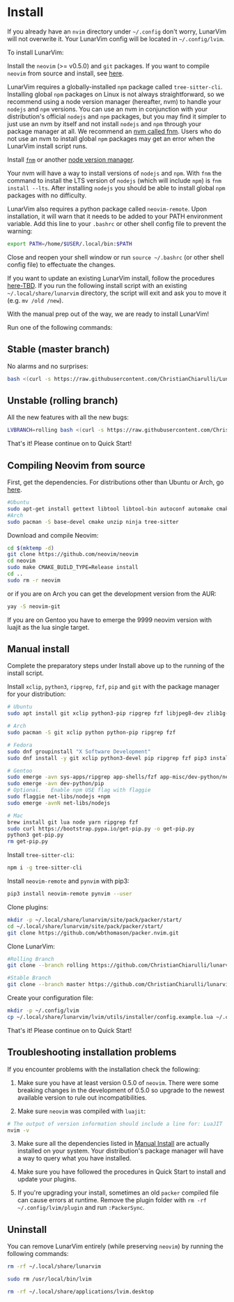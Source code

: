 # Install

If you already have an `nvim` directory under `~/.config` don't worry, LunarVim will not overwrite it. Your LunarVim config will be located in `~/.config/lvim`.


To install LunarVim:

Install the `neovim` (>= v0.5.0) and `git` packages. If you want to compile `neovim` from source and install, see [here](#compiling-neovim-from-source).

LunarVim requires a globally-installed `npm` package called `tree-sitter-cli`. Installing global `npm` packages on Linux is not always straightforward, so we recommend using a node version manager (hereafter, nvm) to handle your `nodejs` and `npm` versions. You can use an nvm in conjunction with your distribution's official `nodejs` and `npm` packages, but you may find it simpler to just use an nvm by itself and not install `nodejs` and `npm` through your package manager at all. We recommend an [nvm called fnm](https://www.youtube.com/watch?v=ClrXIi8qTtI). Users who do not use an nvm to install global `npm` packages may get an error when the LunarVim install script runs.

Install [`fnm`](https://github.com/Schniz/fnm) or another [node version manager](https://docs.npmjs.com/resolving-eacces-permissions-errors-when-installing-packages-globally). 

Your nvm will have a way to install versions of `nodejs` and `npm`. With `fnm` the command to install the LTS version of `nodejs` (which will include `npm`) is `fnm install --lts`. After installing `nodejs` you should be able to install global `npm` packages with no difficulty.

LunarVim also requires a python package called `neovim-remote`. Upon installation, it will warn that it needs to be added to your PATH environment variable. Add this line to your `.bashrc` or other shell config file to prevent the warning:

```bash
export PATH=/home/$USER/.local/bin:$PATH
``` 

Close and reopen your shell window or run `source ~/.bashrc` (or other shell config file) to effectuate the changes.

If you want to update an existing LunarVim install, follow the procedures [here-TBD](). If you run the following install script with an existing `~/.local/share/lunarvim` directory, the script will exit and ask you to move it (e.g. `mv /old /new`).

With the manual prep out of the way, we are ready to install LunarVim!

Run one of the following commands:

## Stable (master branch)

No alarms and no surprises:

``` bash
bash <(curl -s https://raw.githubusercontent.com/ChristianChiarulli/LunarVim/rolling/utils/bin/install-latest-neovim)
```

## Unstable (rolling branch)

All the new features with all the new bugs:

```bash
LVBRANCH=rolling bash <(curl -s https://raw.githubusercontent.com/ChristianChiarulli/lunarvim/rolling/utils/installer/install.sh)
```

That's it! Please continue on to Quick Start!


## Compiling Neovim from source

First, get the dependencies. For distributions other than Ubuntu or Arch, go [here](https://github.com/neovim/neovim/wiki/Building-Neovim#build-prerequisites).

``` bash
#Ubuntu
sudo apt-get install gettext libtool libtool-bin autoconf automake cmake g++ pkg-config unzip build-essential
#Arch
sudo pacman -S base-devel cmake unzip ninja tree-sitter
```

Download and compile Neovim:

``` bash
cd $(mktemp -d)
git clone https://github.com/neovim/neovim
cd neovim
sudo make CMAKE_BUILD_TYPE=Release install
cd ..
sudo rm -r neovim
```

or if you are on Arch you can get the development version from the AUR:

``` bash
yay -S neovim-git
```

If you are on Gentoo you have to emerge the 9999 neovim version with luajit as the lua single target.


## Manual install 

Complete the preparatory steps under Install above up to the running of the install script.

Install `xclip`, `python3`, `ripgrep`, `fzf`, `pip` and `git` with the package manager for your distribution:

```bash
# Ubuntu
sudo apt install git xclip python3-pip ripgrep fzf libjpeg8-dev zlib1g-dev python-dev python3-dev libxtst-dev python3-pip

# Arch
sudo pacman -S git xclip python python-pip ripgrep fzf 

# Fedora
sudo dnf groupinstall "X Software Development"
sudo dnf install -y git xclip python3-devel pip ripgrep fzf pip3 install wheel 

# Gentoo
sudo emerge -avn sys-apps/ripgrep app-shells/fzf app-misc/dev-python/neovim-remote virtual/jpeg sys-libs/zlib
sudo emerge -avn dev-python/pip
# Optional.   Enable npm USE flag with flaggie
sudo flaggie net-libs/nodejs +npm
sudo emerge -avnN net-libs/nodejs

# Mac
brew install git lua node yarn ripgrep fzf 
sudo curl https://bootstrap.pypa.io/get-pip.py -o get-pip.py
python3 get-pip.py
rm get-pip.py
```

Install `tree-sitter-cli`:

```bash
npm i -g tree-sitter-cli
```

Install `neovim-remote` and `pynvim` with pip3:

```bash
pip3 install neovim-remote pynvim --user
```

Clone plugins: 

```bash
mkdir -p ~/.local/share/lunarvim/site/pack/packer/start/
cd ~/.local/share/lunarvim/site/pack/packer/start/
git clone https://github.com/wbthomason/packer.nvim.git
```

Clone LunarVim:

```bash
#Rolling Branch
git clone --branch rolling https://github.com/ChristianChiarulli/lunarvim.git 

#Stable Branch
git clone --branch master https://github.com/ChristianChiarulli/lunarvim.git 
```

Create your configuration file:

```bash
mkdir -p ~/.config/lvim
cp ~/.local/share/lunarvim/lvim/utils/installer/config.example.lua ~/.config/lvim/config.lua
```

That's it! Please continue on to Quick Start!


## Troubleshooting installation problems
If you encounter problems with the installation check the following: 

1. Make sure you have at least version 0.5.0 of `neovim`. There were some breaking changes in the development of 0.5.0 so upgrade to the newest available version to rule out incompatibilities.
 
2. Make sure `neovim` was compiled with `luajit`: 
```bash
# The output of version information should include a line for: LuaJIT 
nvim -v
```

3. Make sure all the dependencies listed in [Manual Install](#manual-install) are actually installed on your system. Your distribution's package manager will have a way to query what you have installed.

4. Make sure you have followed the procedures in Quick Start to install and update your plugins.

5. If you're upgrading your install, sometimes an old `packer` compiled file can cause errors at runtime.  Remove the plugin folder with `rm -rf ~/.config/lvim/plugin` and run `:PackerSync`.


## Uninstall

You can remove LunarVim entirely (while preserving `neovim`) by running the following commands: 

```bash
rm -rf ~/.local/share/lunarvim

sudo rm /usr/local/bin/lvim

rm -rf ~/.local/share/applications/lvim.desktop
```

